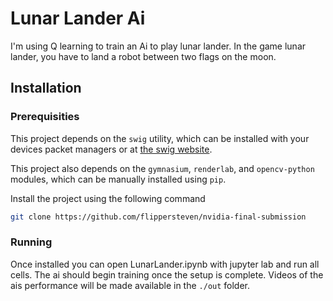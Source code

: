# Lunar Lander Ai
I'm using Q learning to train an Ai to play lunar lander. In the game lunar lander, you have to land a robot between two flags on the moon.


## Installation


### Prerequisities
This project depends on the `swig` utility, which can be installed with your devices packet managers or at [the swig website](https://swig.org).


This project also depends on the `gymnasium`, `renderlab`, and `opencv-python` modules, which can be manually installed using `pip`.


Install the project using the following command
```bash
git clone https://github.com/flippersteven/nvidia-final-submission
```


### Running 
Once installed you can open LunarLander.ipynb with jupyter lab and run all cells. The ai should begin training once the setup is complete. Videos of the ais performance will be made
available in the `./out` folder.


